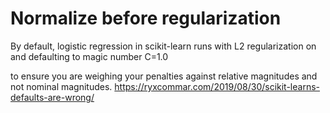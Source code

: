
# Normalize before regularization

By default, logistic regression in scikit-learn runs with L2 regularization on and defaulting to magic number C=1.0

to ensure you are weighing your penalties against relative magnitudes and not nominal magnitudes.
https://ryxcommar.com/2019/08/30/scikit-learns-defaults-are-wrong/

